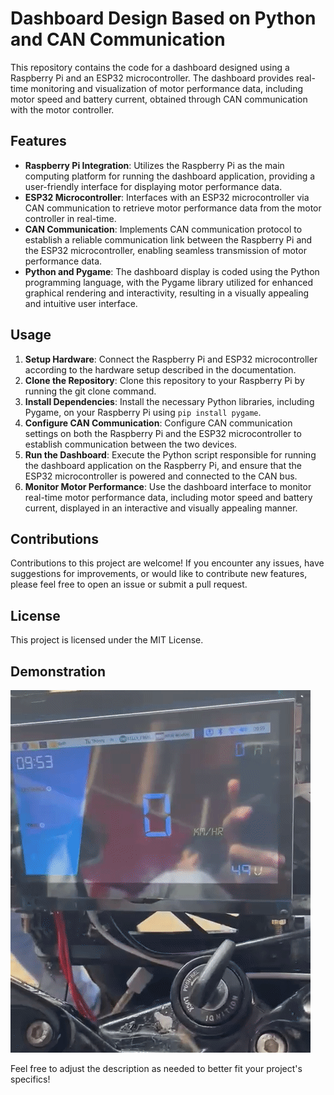 
# Dashboard Design Based on Python and CAN Communication

This repository contains the code for a dashboard designed using a Raspberry Pi and an ESP32 microcontroller. The dashboard provides real-time monitoring and visualization of motor performance data, including motor speed and battery current, obtained through CAN communication with the motor controller.

## Features

- **Raspberry Pi Integration**: Utilizes the Raspberry Pi as the main computing platform for running the dashboard application, providing a user-friendly interface for displaying motor performance data.
- **ESP32 Microcontroller**: Interfaces with an ESP32 microcontroller via CAN communication to retrieve motor performance data from the motor controller in real-time.
- **CAN Communication**: Implements CAN communication protocol to establish a reliable communication link between the Raspberry Pi and the ESP32 microcontroller, enabling seamless transmission of motor performance data.
- **Python and Pygame**: The dashboard display is coded using the Python programming language, with the Pygame library utilized for enhanced graphical rendering and interactivity, resulting in a visually appealing and intuitive user interface.

## Usage

1. **Setup Hardware**: Connect the Raspberry Pi and ESP32 microcontroller according to the hardware setup described in the documentation.
2. **Clone the Repository**: Clone this repository to your Raspberry Pi by running the git clone command.
3. **Install Dependencies**: Install the necessary Python libraries, including Pygame, on your Raspberry Pi using `pip install pygame`.
4. **Configure CAN Communication**: Configure CAN communication settings on both the Raspberry Pi and the ESP32 microcontroller to establish communication between the two devices.
5. **Run the Dashboard**: Execute the Python script responsible for running the dashboard application on the Raspberry Pi, and ensure that the ESP32 microcontroller is powered and connected to the CAN bus.
6. **Monitor Motor Performance**: Use the dashboard interface to monitor real-time motor performance data, including motor speed and battery current, displayed in an interactive and visually appealing manner.

## Contributions

Contributions to this project are welcome! If you encounter any issues, have suggestions for improvements, or would like to contribute new features, please feel free to open an issue or submit a pull request.

## License

This project is licensed under the MIT License.

## Demonstration

![Dashboard GIF](motodash.gif)

Feel free to adjust the description as needed to better fit your project's specifics!
